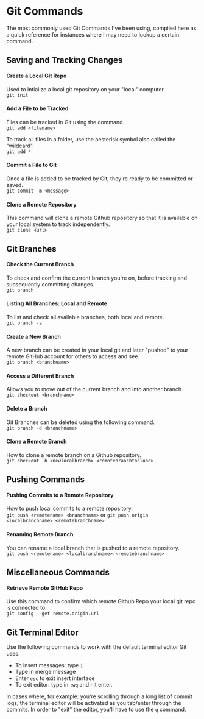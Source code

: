 # Git Commands
The most commonly used Git Commands I've been using, compiled here as a quick reference for instances where I may need to lookup a certain command.

## Saving and Tracking Changes

#### Create a Local Git Repo
Used to intialize a local git repository on your "local" computer.   
`git init`

#### Add a File to be Tracked
Files can be tracked in Git using the <add> command.   
`git add <filename>`

To track all files in a folder, use the aesterisk symbol also called the "wildcard".   
`git add *`

#### Commit a File to Git
Once a file is added to be tracked by Git, they're ready to be committed or saved.   
`git commit -m <message>`

#### Clone a Remote Repository
This command will clone a remote Github repository so that it is available on your local system to track independently.   
`git clone <url>`

## Git Branches

#### Check the Current Branch
To check and confirm the current branch you're on, before tracking and subsequently committing changes.   
`git branch`

#### Listing All Branches: Local and Remote
To list and check all available branches, both local and remote.   
`git branch -a`

#### Create a New Branch
A new branch can be created in your local git and later "pushed" to your remote GitHub account for others to access and see.   
`git branch <branchname>`

#### Access a Different Branch
Allows you to move out of the current branch and into another branch.   
`git checkout <branchname>`

#### Delete a Branch
Git Branches can be deleted using the following command.   
`git branch -d <branchname>`

#### Clone a Remote Branch
How to clone a remote branch on a Github repository.   
`git checkout -b <newlocalbranch> <remotebranchtoclone>`

## Pushing Commands

#### Pushing Commits to a Remote Repository
How to push local commits to a remote repository.   
`git push <remotename> <branchname>` or `git push origin <localbranchname>:<remotebranchname>`

#### Renaming Remote Branch
You can rename a local branch that is pushed to a remote repository.   
`git push <remotename> <localbranchname>:<remotebranchname>`

## Miscellaneous Commands

#### Retrieve Remote GitHub Repo
Use this command to confirm which remote Github Repo your local git repo is connected to.   
`git config --get remote.origin.url`

## Git Terminal Editor
Use the following commands to work with the default terminal editor Git uses.
* To insert messages: type `i`
* Type in merge message
* Enter `esc` to exit insert interface
* To exit editor: type in `:wq` and hit enter.

In cases where, for example: you're scrolling through a long list of commit logs, the terminal editor will be activated as you tab/enter through the commits. In order to "exit" the editor, you'll have to use the `q` command.

